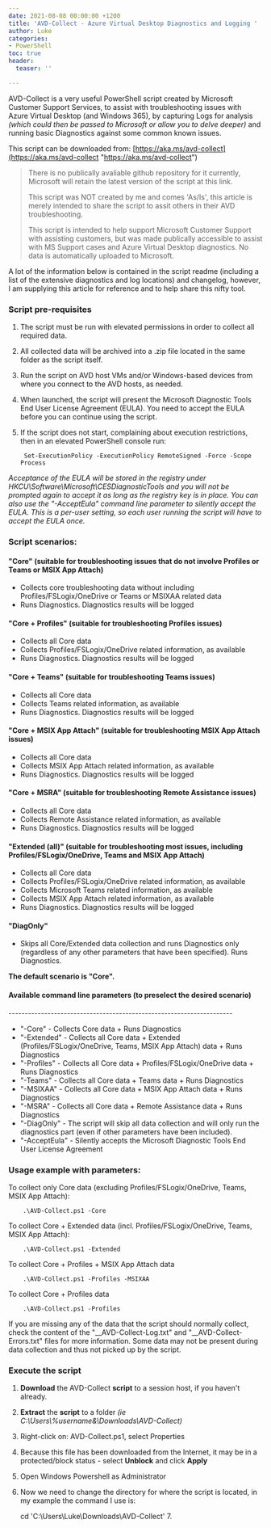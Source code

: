 ```yaml
---
date: 2021-08-08 00:00:00 +1200
title: 'AVD-Collect - Azure Virtual Desktop Diagnostics and Logging '
author: Luke
categories:
- PowerShell
toc: true
header:
  teaser: ''

---
```

AVD-Collect is a very useful PowerShell script created by Microsoft Customer Support Services, to assist with troubleshooting issues with Azure Virtual Desktop (and Windows 365), by capturing Logs for analysis _(which could then be passed to Microsoft or allow you to delve deeper)_ and running basic Diagnostics against some common known issues.

This script can be downloaded from: [https://aka.ms/avd-collect](https://aka.ms/avd-collect "https://aka.ms/avd-collect")

> There is no publically avaliable github repository for it currently, Microsoft will retain the latest version of the script at this link.
>
> This script was NOT created by me and comes 'As/Is', this article is merely intended to share the script to assit others in their AVD troubleshooting.
>
> This script is intended to help support Microsoft Customer Support with assisting customers, but was made publically accessible to assist with MS Support cases and Azure Virtual Desktop diagnostics. No data is automatically uploaded to Microsoft.

A lot of the information below is contained in the script readme (including a list of the extensive diagnostics and log locations) and changelog, however, I am supplying this article for reference and to help share this nifty tool.

### Script pre-requisites

1. The script must be run with elevated permissions in order to collect all required data.
2. All collected data will be archived into a .zip file located in the same folder as the script itself.
3. Run the script on AVD host VMs and/or Windows-based devices from where you connect to the AVD hosts, as needed.
4. When launched, the script will present the Microsoft Diagnostic Tools End User License Agreement (EULA). You need to accept the EULA before you can continue using the script.
5. If the script does not start, complaining about execution restrictions, then in an elevated PowerShell console run:

       	Set-ExecutionPolicy -ExecutionPolicy RemoteSigned -Force -Scope Process

_Acceptance of the EULA will be stored in the registry under HKCU\\Software\\Microsoft\\CESDiagnosticTools and you will not be prompted again to accept it as long as the registry key is in place._ _You can also use the "-AcceptEula" command line parameter to silently accept the EULA._ _This is a per-user setting, so each user running the script will have to accept the EULA once._

### Script scenarios:

#### "Core" (suitable for troubleshooting issues that do not involve Profiles or Teams or MSIX App Attach)

* Collects core troubleshooting data without including Profiles/FSLogix/OneDrive or Teams or MSIXAA related data
* Runs Diagnostics. Diagnostics results will be logged

#### "Core + Profiles" (suitable for troubleshooting Profiles issues)

* Collects all Core data
* Collects Profiles/FSLogix/OneDrive related information, as available
* Runs Diagnostics. Diagnostics results will be logged

#### "Core + Teams" (suitable for troubleshooting Teams issues)

* Collects all Core data
* Collects Teams related information, as available
* Runs Diagnostics. Diagnostics results will be logged

#### "Core + MSIX App Attach" (suitable for troubleshooting MSIX App Attach issues)

* Collects all Core data
* Collects MSIX App Attach related information, as available
* Runs Diagnostics. Diagnostics results will be logged

#### "Core + MSRA" (suitable for troubleshooting Remote Assistance issues)

* Collects all Core data
* Collects Remote Assistance related information, as available
* Runs Diagnostics. Diagnostics results will be logged

#### "Extended (all)" (suitable for troubleshooting most issues, including Profiles/FSLogix/OneDrive, Teams and MSIX App Attach)

* Collects all Core data
* Collects Profiles/FSLogix/OneDrive related information, as available
* Collects Microsoft Teams related information, as available
* Collects MSIX App Attach related information, as available
* Runs Diagnostics. Diagnostics results will be logged

#### "DiagOnly"

* Skips all Core/Extended data collection and runs Diagnostics only (regardless of any other parameters that have been specified). Runs Diagnostics. 

**The default scenario is "Core".​​​​​​​**

#### Available command line parameters (to preselect the desired scenario)

\---------------------------------------------------------------------

* "-Core" - Collects Core data + Runs Diagnostics
* "-Extended" - Collects all Core data + Extended (Profiles/FSLogix/OneDrive, Teams, MSIX App Attach) data + Runs Diagnostics
* "-Profiles" - Collects all Core data + Profiles/FSLogix/OneDrive data + Runs Diagnostics
* "-Teams" - Collects all Core data + Teams data + Runs Diagnostics
* "-MSIXAA" - Collects all Core data + MSIX App Attach data + Runs Diagnostics
* "-MSRA" - Collects all Core data + Remote Assistance data + Runs Diagnostics
* "-DiagOnly" - The script will skip all data collection and will only run the diagnostics part (even if other parameters have been included).
* "-AcceptEula" - Silently accepts the Microsoft Diagnostic Tools End User License Agreement

### Usage example with parameters:

To collect only Core data (excluding Profiles/FSLogix/OneDrive, Teams, MSIX App Attach):

    	.\AVD-Collect.ps1 -Core

To collect Core + Extended data (incl. Profiles/FSLogix/OneDrive, Teams, MSIX App Attach):

    	.\AVD-Collect.ps1 -Extended

To collect Core + Profiles + MSIX App Attach data

    	.\AVD-Collect.ps1 -Profiles -MSIXAA

To collect Core + Profiles data

    	.\AVD-Collect.ps1 -Profiles

​​​​​​​If you are missing any of the data that the script should normally collect, check the content of the "__AVD-Collect-Log.txt" and "__AVD-Collect-Errors.txt" files for more information. Some data may not be present during data collection and thus not picked up by the script.

### Execute the script

1. **Download** the AVD-Collect **script** to a session host, if you haven't already.
2. **Extract** the **script** to a folder _(ie C:\\Users\\%username&\\Downloads\\AVD-Collect)_
3. Right-click on: AVD-Collect.ps1, select Properties
4. Because this file has been downloaded from the Internet, it may be in a protected/block status - select **Unblock** and click **Apply**
5. Open Windows Powershell as Administrator
6. Now we need to change the directory for where the script is located, in my example the command I use is:

    cd 'C:\Users\Luke\Downloads\AVD-Collect'
    7. 